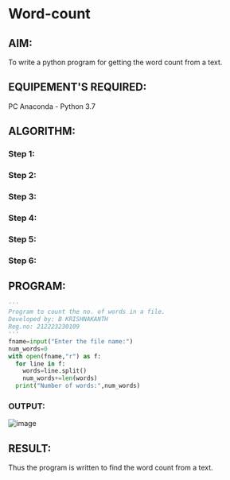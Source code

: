 # Word-count
## AIM:
To write a python program for getting the word count from a text.
## EQUIPEMENT'S REQUIRED: 
PC
Anaconda - Python 3.7
## ALGORITHM: 
### Step 1:

### Step 2: 
 
### Step 3: 

### Step 4:  

### Step 5: 

### Step 6: 

## PROGRAM:
```python
'''
Program to count the no. of words in a file.
Developed by: B KRISHNAKANTH
Reg.no: 212223230109
'''
fname=input("Enter the file name:")
num_words=0
with open(fname,"r") as f:
  for line in f:
    words=line.split()
    num_words+=len(words)
  print("Number of words:",num_words)
```

### OUTPUT:

![image](https://github.com/Krishnakanth23006762/Word-count/assets/138849446/b48e8e75-e480-466f-b3e0-f9af2b6a88ea)


## RESULT:
Thus the program is written to find the word count from a text.
